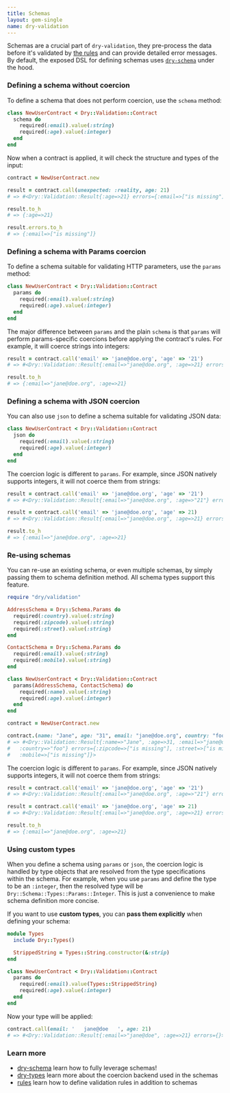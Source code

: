 ```yaml
---
title: Schemas
layout: gem-single
name: dry-validation
---
```


Schemas are a crucial part of `dry-validation`, they pre-process the data before it's validated by [the rules](docs::rules) and can provide detailed error messages. By default, the exposed DSL for defining schemas uses [`dry-schema`](/gems/dry-schema) under the hood.

### Defining a schema without coercion

To define a schema that does not perform coercion, use the `schema` method:

``` ruby
class NewUserContract < Dry::Validation::Contract
  schema do
    required(:email).value(:string)
    required(:age).value(:integer)
  end
end
```

Now when a contract is applied, it will check the structure and types of the input:

``` ruby
contract = NewUserContract.new

result = contract.call(unexpected: :reality, age: 21)
# => #<Dry::Validation::Result{:age=>21} errors={:email=>["is missing"]}>

result.to_h
# => {:age=>21}

result.errors.to_h
# => {:email=>["is missing"]}
```

### Defining a schema with Params coercion

To define a schema suitable for validating HTTP parameters, use the `params` method:

``` ruby
class NewUserContract < Dry::Validation::Contract
  params do
    required(:email).value(:string)
    required(:age).value(:integer)
  end
end
```

The major difference between `params` and the plain `schema` is that `params` will perform params-specific coercions before applying the contract's rules. For example, it will coerce strings into integers:

``` ruby
result = contract.call('email' => 'jane@doe.org', 'age' => '21')
# => #<Dry::Validation::Result{:email=>"jane@doe.org", :age=>21} errors={}>

result.to_h
# => {:email=>"jane@doe.org", :age=>21}
```

### Defining a schema with JSON coercion

You can also use `json` to define a schema suitable for validating JSON data:

``` ruby
class NewUserContract < Dry::Validation::Contract
  json do
    required(:email).value(:string)
    required(:age).value(:integer)
  end
end
```

The coercion logic is different to `params`. For example, since JSON natively supports integers, it will not coerce them from strings:

``` ruby
result = contract.call('email' => 'jane@doe.org', 'age' => '21')
# => #<Dry::Validation::Result{:email=>"jane@doe.org", :age=>"21"} errors={:age=>["must be an integer"]}>

result = contract.call('email' => 'jane@doe.org', 'age' => 21)
# => #<Dry::Validation::Result{:email=>"jane@doe.org", :age=>21} errors={}>

result.to_h
# => {:email=>"jane@doe.org", :age=>21}
```

### Re-using schemas

You can re-use an existing schema, or even multiple schemas, by simply passing them to schema definition method. All schema types support this feature.

``` ruby
require "dry/validation"

AddressSchema = Dry::Schema.Params do
  required(:country).value(:string)
  required(:zipcode).value(:string)
  required(:street).value(:string)
end

ContactSchema = Dry::Schema.Params do
  required(:email).value(:string) 
  required(:mobile).value(:string)
end

class NewUserContract < Dry::Validation::Contract
  params(AddressSchema, ContactSchema) do
    required(:name).value(:string)
    required(:age).value(:integer) 
  end
end

contract = NewUserContract.new

contract.(name: "Jane", age: "31", email: "jane@doe.org", country: "foo")
# => #<Dry::Validation::Result{:name=>"Jane", :age=>31, :email=>"jane@doe.org",
#   :country=>"foo"} errors={:zipcode=>["is missing"], :street=>["is missing"],
#   :mobile=>["is missing"]}>
```

The coercion logic is different to `params`. For example, since JSON natively supports integers, it will not coerce them from strings:

``` ruby
result = contract.call('email' => 'jane@doe.org', 'age' => '21')
# => #<Dry::Validation::Result{:email=>"jane@doe.org", :age=>"21"} errors={:age=>["must be an integer"]}>

result = contract.call('email' => 'jane@doe.org', 'age' => 21)
# => #<Dry::Validation::Result{:email=>"jane@doe.org", :age=>21} errors={}>

result.to_h
# => {:email=>"jane@doe.org", :age=>21}
```

### Using custom types

When you define a schema using `params` or `json`, the coercion logic is handled by type objects that are resolved from the type specifications within  the schema. For example, when you use `params` and define the type to be an `:integer`, then the resolved type will be `Dry::Schema::Types::Params::Integer`. This is just a convenience to make schema definition more concise.

If you want to use **custom types**, you can **pass them explicitly** when defining your schema:

```ruby
module Types
  include Dry::Types()

  StrippedString = Types::String.constructor(&:strip)
end

class NewUserContract < Dry::Validation::Contract
  params do
    required(:email).value(Types::StrippedString)
    required(:age).value(:integer)
  end
end
```

Now your type will be applied:

```ruby
contract.call(email: '   jane@doe   ', age: 21)
# => #<Dry::Validation::Result{:email=>"jane@doe", :age=>21} errors={}>
```

### Learn more

- [dry-schema](/gems/dry-schema) learn how to fully leverage schemas!
- [dry-types](/gems/dry-types) learn more about the coercion backend used in the schemas
- [rules](docs::rules) learn how to define validation rules in addition to schemas

